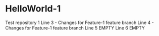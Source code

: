 # HelloWorld-1
Test repository 1
Line 3 - Changes for Feature-1 feature branch
Line 4 - Changes for Feature-1 feature branch
Line 5 EMPTY
Line 6 EMPTY
